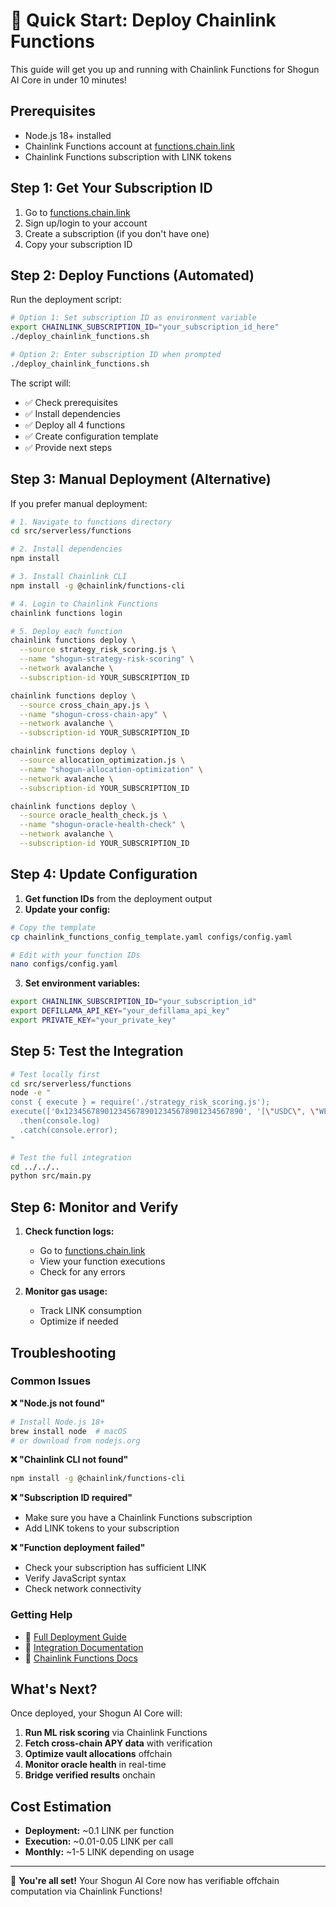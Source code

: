 # 🚀 Quick Start: Deploy Chainlink Functions

This guide will get you up and running with Chainlink Functions for Shogun AI Core in under 10 minutes!

## Prerequisites

- Node.js 18+ installed
- Chainlink Functions account at [functions.chain.link](https://functions.chain.link)
- Chainlink Functions subscription with LINK tokens

## Step 1: Get Your Subscription ID

1. Go to [functions.chain.link](https://functions.chain.link)
2. Sign up/login to your account
3. Create a subscription (if you don't have one)
4. Copy your subscription ID

## Step 2: Deploy Functions (Automated)

Run the deployment script:

```bash
# Option 1: Set subscription ID as environment variable
export CHAINLINK_SUBSCRIPTION_ID="your_subscription_id_here"
./deploy_chainlink_functions.sh

# Option 2: Enter subscription ID when prompted
./deploy_chainlink_functions.sh
```

The script will:
- ✅ Check prerequisites
- ✅ Install dependencies
- ✅ Deploy all 4 functions
- ✅ Create configuration template
- ✅ Provide next steps

## Step 3: Manual Deployment (Alternative)

If you prefer manual deployment:

```bash
# 1. Navigate to functions directory
cd src/serverless/functions

# 2. Install dependencies
npm install

# 3. Install Chainlink CLI
npm install -g @chainlink/functions-cli

# 4. Login to Chainlink Functions
chainlink functions login

# 5. Deploy each function
chainlink functions deploy \
  --source strategy_risk_scoring.js \
  --name "shogun-strategy-risk-scoring" \
  --network avalanche \
  --subscription-id YOUR_SUBSCRIPTION_ID

chainlink functions deploy \
  --source cross_chain_apy.js \
  --name "shogun-cross-chain-apy" \
  --network avalanche \
  --subscription-id YOUR_SUBSCRIPTION_ID

chainlink functions deploy \
  --source allocation_optimization.js \
  --name "shogun-allocation-optimization" \
  --network avalanche \
  --subscription-id YOUR_SUBSCRIPTION_ID

chainlink functions deploy \
  --source oracle_health_check.js \
  --name "shogun-oracle-health-check" \
  --network avalanche \
  --subscription-id YOUR_SUBSCRIPTION_ID
```

## Step 4: Update Configuration

1. **Get function IDs** from the deployment output
2. **Update your config:**

```bash
# Copy the template
cp chainlink_functions_config_template.yaml configs/config.yaml

# Edit with your function IDs
nano configs/config.yaml
```

3. **Set environment variables:**

```bash
export CHAINLINK_SUBSCRIPTION_ID="your_subscription_id"
export DEFILLAMA_API_KEY="your_defillama_api_key"
export PRIVATE_KEY="your_private_key"
```

## Step 5: Test the Integration

```bash
# Test locally first
cd src/serverless/functions
node -e "
const { execute } = require('./strategy_risk_scoring.js');
execute(['0x1234567890123456789012345678901234567890', '[\"USDC\", \"WETH\"]', '0.3', '0.4', '0.25'])
  .then(console.log)
  .catch(console.error);
"

# Test the full integration
cd ../../..
python src/main.py
```

## Step 6: Monitor and Verify

1. **Check function logs:**
   - Go to [functions.chain.link](https://functions.chain.link)
   - View your function executions
   - Check for any errors

2. **Monitor gas usage:**
   - Track LINK consumption
   - Optimize if needed

## Troubleshooting

### Common Issues

**❌ "Node.js not found"**
```bash
# Install Node.js 18+
brew install node  # macOS
# or download from nodejs.org
```

**❌ "Chainlink CLI not found"**
```bash
npm install -g @chainlink/functions-cli
```

**❌ "Subscription ID required"**
- Make sure you have a Chainlink Functions subscription
- Add LINK tokens to your subscription

**❌ "Function deployment failed"**
- Check your subscription has sufficient LINK
- Verify JavaScript syntax
- Check network connectivity

### Getting Help

- 📖 [Full Deployment Guide](src/serverless/functions/DEPLOYMENT.md)
- 📖 [Integration Documentation](docs/SERVERLESS_INTEGRATION.md)
- 🔗 [Chainlink Functions Docs](https://docs.chain.link/chainlink-functions)

## What's Next?

Once deployed, your Shogun AI Core will:

1. **Run ML risk scoring** via Chainlink Functions
2. **Fetch cross-chain APY data** with verification
3. **Optimize vault allocations** offchain
4. **Monitor oracle health** in real-time
5. **Bridge verified results** onchain

## Cost Estimation

- **Deployment:** ~0.1 LINK per function
- **Execution:** ~0.01-0.05 LINK per call
- **Monthly:** ~1-5 LINK depending on usage

---

🎉 **You're all set!** Your Shogun AI Core now has verifiable offchain computation via Chainlink Functions! 
